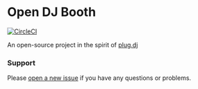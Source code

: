 # Open DJ Booth

[![CircleCI](https://circleci.com/gh/buhrmi/opendjbooth.svg?style=shield)](https://circleci.com/gh/buhrmi/opendjbooth)

An open-source project in the spirit of [plug.dj](https://plug.dj)

### Support

Please [open a new issue](https://github.com/buhrmi/opendjbooth/issues/new) if you have any questions or problems.